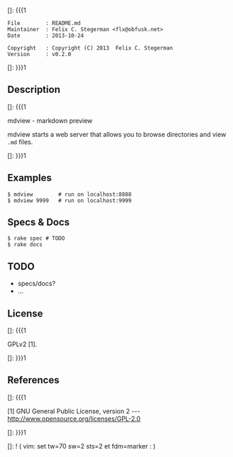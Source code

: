 []: {{{1

    File        : README.md
    Maintainer  : Felix C. Stegerman <flx@obfusk.net>
    Date        : 2013-10-24

    Copyright   : Copyright (C) 2013  Felix C. Stegerman
    Version     : v0.2.0

[]: }}}1

## Description
[]: {{{1

  mdview - markdown preview

  mdview starts a web server that allows you to browse directories and
  view `.md` files.

[]: }}}1

## Examples

    $ mdview        # run on localhost:8888
    $ mdview 9999   # run on localhost:9999

## Specs & Docs

    $ rake spec # TODO
    $ rake docs

## TODO

  * specs/docs?
  * ...

## License
[]: {{{1

  GPLv2 [1].

[]: }}}1

## References
[]: {{{1

  [1] GNU General Public License, version 2
  --- http://www.opensource.org/licenses/GPL-2.0

[]: }}}1

[]: ! ( vim: set tw=70 sw=2 sts=2 et fdm=marker : )
